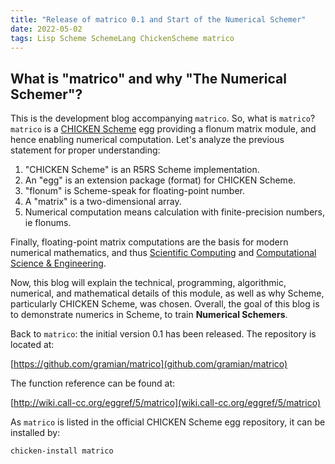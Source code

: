 ```yaml
---
title: "Release of matrico 0.1 and Start of the Numerical Schemer"
date: 2022-05-02
tags: Lisp Scheme SchemeLang ChickenScheme matrico
---
```


## What is "matrico" and why "The Numerical Schemer"?

This is the development blog accompanying `matrico`.
So, what is `matrico`?
`matrico` is a [CHICKEN Scheme](http://call-cc.org) egg providing a flonum matrix module,
and hence enabling numerical computation.
Let's analyze the previous statement for proper understanding:

1. "CHICKEN Scheme" is an R5RS Scheme implementation.
2. An "egg" is an extension package (format) for CHICKEN Scheme.
3. "flonum" is Scheme-speak for floating-point number.
4. A "matrix" is a two-dimensional array.
5. Numerical computation means calculation with finite-precision numbers, ie flonums.

Finally, floating-point matrix computations are the basis for modern numerical mathematics,
and thus [Scientific Computing](https://en.wikipedia.org/wiki/Computational_science) and [Computational Science & Engineering](https://en.wikipedia.org/wiki/Computational_engineering).

Now, this blog will explain the technical, programming, algorithmic, numerical,
and mathematical details of this module, as well as why Scheme, particularly CHICKEN Scheme, was chosen.
Overall, the goal of this blog is to demonstrate numerics in Scheme, to train **Numerical Schemers**.

Back to `matrico`: the initial version 0.1 has been released.
The repository is located at:

[https://github.com/gramian/matrico](github.com/gramian/matrico)

The function reference can be found at:

[http://wiki.call-cc.org/eggref/5/matrico](wiki.call-cc.org/eggref/5/matrico)

As `matrico` is listed in the official CHICKEN Scheme egg repository,
it can be installed by:
```
chicken-install matrico
```


